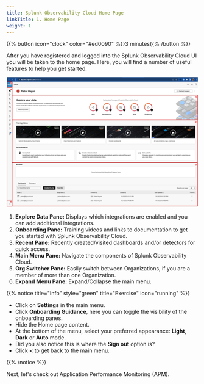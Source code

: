 ```yaml
---
title: Splunk Observability Cloud Home Page
linkTitle: 1. Home Page
weight: 1
---
```


{{% button icon="clock" color="#ed0090" %}}3 minutes{{% /button %}}

After you have registered and logged into the Splunk Observability Cloud UI you will be taken to the home page. Here, you will find a number of useful features to help you get started.

![home page](../images/home-screen.png)

1. **Explore Data Pane:** Displays which integrations are enabled and you can add additional integrations.
2. **Onboarding Pane:** Training videos and links to documentation to get you started with Splunk Observability Cloud.
3. **Recent Pane:** Recently created/visited dashboards and/or detectors for quick access.
4. **Main Menu Pane:** Navigate the components of Splunk Observability Cloud.
5. **Org Switcher Pane:** Easily switch between Organizations, if you are a member of more than one Organization.
6. **Expand Menu Pane:** Expand/Collapse the main menu.

{{% notice title="Info" style="green" title="Exercise" icon="running" %}}

* Click on **Settings** in the main menu.
* Click **Onboarding Guidance**, here you can toggle the visibility of the onboarding panes.
* Hide the Home page content.
* At the bottom of the menu, select your preferred appearance: **Light**, **Dark** or **Auto** mode.
* Did you also notice this is where the **Sign out** option is?
* Click **<** to get back to the main menu.

{{% /notice %}}

Next, let's check out Application Performance Monitoring (APM).

